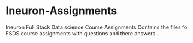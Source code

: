 # Ineuron-Assignments
Ineuron Full Stack Data science Course Assignments
Contains the files fo FSDS course assignments with questions and there answers...
